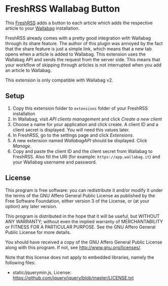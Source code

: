 # FreshRSS Wallabag Button

This [FreshRSS](https://freshrss.org) adds a button to each article
which adds the respective article to your
[Wallabag](https://wallabag.it) installation.

FreshRSS already comes with a pretty good integration with Wallabag
through its share feature. The author of this plugin was annoyed by the
fact that the share feature is just a simple link, which means that a
new tab opens when a article is added to Wallabag. This extension uses
the Wallabag API and sends the request from the server side. This means
that your workflow of skipping through articles is not interrupted when
you add an article to Wallabag.

This extension is only compatible with Wallabag v2.

## Setup

1. Copy this extension folder to `extensions` folder of your FreshRSS
   installation
1. In Wallabag, visit *API clients management* and click *Create a new
   client*
1. Choose a name for your application and click create. A client ID and
   a client secret is displayed. You will need this values later.
1. In FreshRSS, go to the settings page and click *Extensions*.
1. A new extension named *WallabagAPI* should be displayed. Click
   *Manage*.
1. Copy and paste the client ID and the client secret from Wallabag to
   FreshRSS. Also fill the URI (for example: `https://app.wallabag.it`)
   and your Wallabag username and password.


## License 

This program is free software: you can redistribute it and/or modify
it under the terms of the GNU Affero General Public License as published by
the Free Software Foundation, either version 3 of the License, or
(at your option) any later version.

This program is distributed in the hope that it will be useful,
but WITHOUT ANY WARRANTY; without even the implied warranty of
MERCHANTABILITY or FITNESS FOR A PARTICULAR PURPOSE.  See the
GNU Affero General Public License for more details.

You should have received a copy of the GNU Affero General Public License
along with this program.  If not, see <http://www.gnu.org/licenses/>.

Note that this license does not apply to embedded libraries, namely the
following files:
* static/jquerymin.js, License: 
  <https://github.com/jquery/jquery/blob/master/LICENSE.txt>
